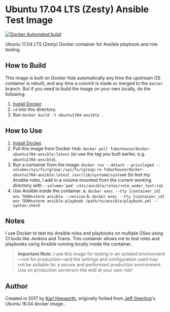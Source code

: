 # Ubuntu 17.04 LTS (Zesty) Ansible Test Image

[![Docker Automated build](https://img.shields.io/docker/automated/fubarhouse/docker-ubuntu1704-ansible.svg?maxAge=2592000)](https://hub.docker.com/r/fubarhouse/docker-ubuntu1704-ansible/)

Ubuntu 17.04 LTS (Zesty) Docker container for Ansible playbook and role testing.

## How to Build

This image is built on Docker Hub automatically any time the upstream OS container is rebuilt, and any time a commit is made or merged to the `master` branch. But if you need to build the image on your own locally, do the following:

  1. [Install Docker](https://docs.docker.com/engine/installation/).
  2. `cd` into this directory.
  3. Run `docker build -t ubuntu1704-ansible .`

## How to Use

  1. [Install Docker](https://docs.docker.com/engine/installation/).
  2. Pull this image from Docker Hub: `docker pull fubarhouse/docker-ubuntu1704-ansible:latest` (or use the tag you built earlier, e.g. `ubuntu1704-ansible`).
  3. Run a container from the image: `docker run --detach --privileged --volume=/sys/fs/cgroup:/sys/fs/cgroup:ro fubarhouse/docker-ubuntu1704-ansible:latest /usr/lib/systemd/systemd` (to test my Ansible roles, I add in a volume mounted from the current working directory with ``--volume=`pwd`:/etc/ansible/roles/role_under_test:ro``).
  4. Use Ansible inside the container:
    a. `docker exec --tty [container_id] env TERM=xterm ansible --version`
    b. `docker exec --tty [container_id] env TERM=xterm ansible-playbook /path/to/ansible/playbook.yml --syntax-check`

## Notes

I use Docker to test my Ansible roles and playbooks on multiple OSes using CI tools like Jenkins and Travis. This container allows me to test roles and playbooks using Ansible running locally inside the container.

> **Important Note**: I use this image for testing in an isolated environment—not for production—and the settings and configuration used may not be suitable for a secure and performant production environment. Use on production servers/in the wild at your own risk!

## Author

Created in 2017 by [Karl Hepworth](https://twitter.com/fubarhouse), originally forked from [Jeff Geerling](http://jeffgeerling.com/)'s Ubuntu 16.04 docker image..
